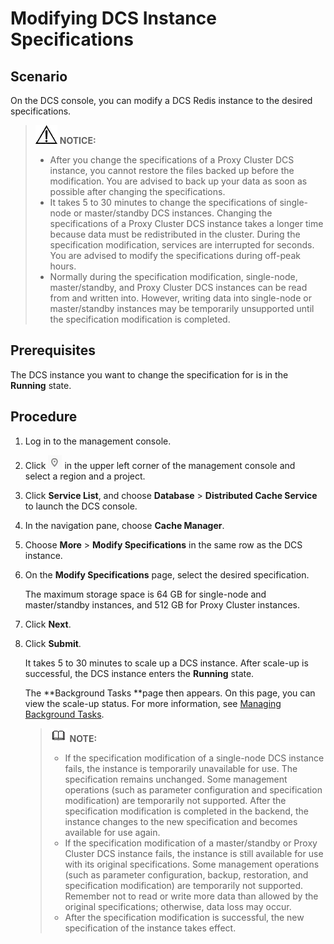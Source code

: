 # Modifying DCS Instance Specifications<a name="en-us_topic_0063519673"></a>

## Scenario<a name="section8135151"></a>

On the DCS console, you can modify a DCS Redis instance to the desired specifications.

>![](public_sys-resources/icon-notice.gif) **NOTICE:** 
>-   After you change the specifications of a Proxy Cluster DCS instance, you cannot restore the files backed up before the modification. You are advised to back up your data as soon as possible after changing the specifications.
>-   It takes 5 to 30 minutes to change the specifications of single-node or master/standby DCS instances. Changing the specifications of a Proxy Cluster DCS instance takes a longer time because data must be redistributed in the cluster. During the specification modification, services are interrupted for seconds. You are advised to modify the specifications during off-peak hours.
>-   Normally during the specification modification, single-node, master/standby, and Proxy Cluster DCS instances can be read from and written into. However, writing data into single-node or master/standby instances may be temporarily unsupported until the specification modification is completed.

## Prerequisites<a name="section6107499"></a>

The DCS instance you want to change the specification for is in the  **Running**  state.

## Procedure<a name="section28432151594"></a>

1.  Log in to the management console.
2.  Click  ![](figures/project.png) in the upper left corner of the management console and select a region and a project.
3.  Click  **Service List**, and choose **Database** \> **Distributed Cache Service**  to launch the DCS console.
4.  In the navigation pane, choose  **Cache Manager**.
5.  Choose  **More**  \>  **Modify Specifications**  in the same row as the DCS instance.
6.  On the  **Modify Specifications**  page, select the desired specification.

    The maximum storage space is 64 GB for single-node and master/standby instances, and 512 GB for Proxy Cluster instances.

7.  Click  **Next**.
8.  Click  **Submit**.

    It takes 5 to 30 minutes to scale up a DCS instance. After scale-up is successful, the DCS instance enters the  **Running**  state.

    The  **Background Tasks **page then appears. On this page, you can view the scale-up status. For more information, see [Managing Background Tasks](managing-background-tasks.md).

    >![](public_sys-resources/icon-note.gif) **NOTE:** 
    >-   If the specification modification of a single-node DCS instance fails, the instance is temporarily unavailable for use. The specification remains unchanged. Some management operations \(such as parameter configuration and specification modification\) are temporarily not supported. After the specification modification is completed in the backend, the instance changes to the new specification and becomes available for use again.
    >-   If the specification modification of a master/standby or Proxy Cluster DCS instance fails, the instance is still available for use with its original specifications. Some management operations \(such as parameter configuration, backup, restoration, and specification modification\) are temporarily not supported. Remember not to read or write more data than allowed by the original specifications; otherwise, data loss may occur.
    >-   After the specification modification is successful, the new specification of the instance takes effect.


